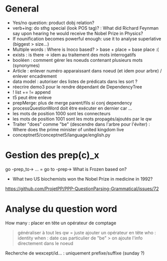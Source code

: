 General
=======

* Yes/no question: product dobj relation?
* verb+ing: do sthg special (look POS tag)? : What did Richard Feynman say upon hearing he would receive the Nobel Prize in Physics?
* If nounification becomes powerful enough: use it to analyse superlative (biggest > size...)
* Multiple words : Where is Inoco based? > base + place = base place :(
* exists : is there -> idem au traitement des mots interrogatifs
* booléen : comment gérer les noeuds contenant plusieurs mots (synonymes)
* Article : enlever numéro apparaissant dans noeud (et idem pour arbre) / enlever encadrement
* data model : autoriser des listes de prédicats dans les sort ?
* réecrire demo3 pour le rendre dépendant de DependencyTree
* ! list += != append
* t5 peut être enleve
* prepMerge: plus de merge parent/fils si conj dependency
* processQuestionWord doit être exécuter en dernier car ...
* les mots de position 1000 sont les connecteurs
* les mots de position 1001 sont les mots propagés/ajoutés par le qw
* Traiter "does" comme "be" (descendre dans l'arbre pour l'éviter) : Where does the prime minister of united kingdom live
* conceptnet5/conceptnet5/language/english.py

Gestion des prep(c)_x
=====================

go -prep_to-> ... = go to -prep->
What is Frozen based on?

* What two US biochemists won the Nobel Prize in medicine in 1992?

https://github.com/ProjetPP/PPP-QuestionParsing-Grammatical/issues/72

Analyse du question word
========================

How many : placer en tête un opérateur de comptage
  > généraliser à tout les qw = juste ajouter un opérateur en tête
      who : identity
      when : date
      cas particulier de "be" > on ajoute l'info directement dans le noeud

Recherche de wexcept/id... : uniquement prefixe/suffixe (sunday ?)
